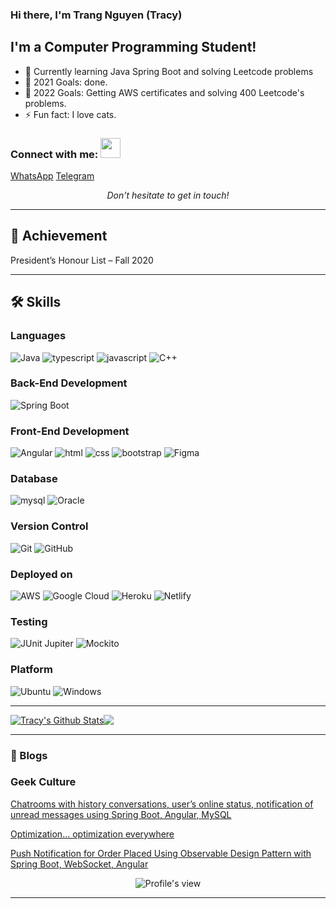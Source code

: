 ### Hi there, I'm Trang Nguyen (Tracy) 

## I'm a Computer Programming Student!

- 🌱 Currently learning Java Spring Boot and solving Leetcode problems
- 🥅 2021 Goals: done.
- 🥅 2022 Goals: Getting AWS certificates and solving 400 Leetcode's problems.
- ⚡ Fun fact: I love cats.

### Connect with me: <img src="https://media.giphy.com/media/LnQjpWaON8nhr21vNW/giphy.gif" height="32">

[WhatsApp](https://api.whatsapp.com/send?phone=14168714658)
[Telegram](https://t.me/tracyN016)
<p align=center>
<em>Don't hesitate to get in touch!</em>
</p>

---
## 🥅 Achievement
President’s Honour List – Fall 2020

---
## 🛠️ Skills

### Languages

![Java](https://img.shields.io/badge/java-%23ED8B00.svg?style=for-the-badge&logo=java&logoColor=white)
![typescript](https://img.shields.io/badge/TypeScript-3178C6?style=for-the-badge&logo=typescript&logoColor=white)
![javascript](https://img.shields.io/badge/JavaScript-323330?style=for-the-badge&logo=javascript&logoColor=F7DF1E)
![C++](https://img.shields.io/badge/c++-%2300599C.svg?style=for-the-badge&logo=c%2B%2B&logoColor=white)

### Back-End Development

![Spring Boot](https://img.shields.io/badge/spring-%236DB33F.svg?style=for-the-badge&logo=spring&logoColor=white)

### Front-End Development

![Angular](https://img.shields.io/badge/angular-%23DD0031.svg?style=for-the-badge&logo=angular&logoColor=white)
![html](https://img.shields.io/badge/HTML5-E34F26?style=for-the-badge&logo=html5&logoColor=white)
![css](https://img.shields.io/badge/CSS3-1572B6?style=for-the-badge&logo=css3&logoColor=white)
![bootstrap](https://img.shields.io/badge/Bootstrap-563D7C?style=for-the-badge&logo=bootstrap&logoColor=white)
![Figma](https://img.shields.io/badge/figma-%23F24E1E.svg?style=for-the-badge&logo=figma&logoColor=white)

### Database

![mysql](https://img.shields.io/badge/MySQL-00000F?style=for-the-badge&logo=mysql&logoColor=white)
![Oracle](https://img.shields.io/badge/Oracle-F80000?style=for-the-badge&logo=oracle&logoColor=white)

### Version Control
![Git](https://img.shields.io/badge/git-%23F05033.svg?style=for-the-badge&logo=git&logoColor=white)
![GitHub](https://img.shields.io/badge/github-%23121011.svg?style=for-the-badge&logo=github&logoColor=white)


### Deployed on
![AWS](https://img.shields.io/badge/AWS-%23FF9900.svg?style=for-the-badge&logo=amazon-aws&logoColor=white)
![Google Cloud](https://img.shields.io/badge/GoogleCloud-%234285F4.svg?style=for-the-badge&logo=google-cloud&logoColor=white)
![Heroku](https://img.shields.io/badge/heroku-%23430098.svg?style=for-the-badge&logo=heroku&logoColor=white)
![Netlify](https://img.shields.io/badge/netlify-%23000000.svg?style=for-the-badge&logo=netlify&logoColor=#00C7B7)

### Testing
![JUnit Jupiter](https://img.shields.io/maven-central/v/org.junit.jupiter/junit-jupiter.svg?colorB=25a162&label=JUnit%20Jupiter&style=flat&logoWidth=8)
![Mockito](https://img.shields.io/maven-central/v/org.mockito/junit-jupiter.svg?colorB=25a162&label=Mockito&style=flat&logoWidth=8)

### Platform
![Ubuntu](https://img.shields.io/badge/Ubuntu-E95420?style=for-the-badge&logo=ubuntu&logoColor=white)
![Windows](https://img.shields.io/badge/Windows-0078D6?style=for-the-badge&logo=windows&logoColor=white)

---

<div style="display:flex">
<a href="https://github-readme-stats.sabesansathananthan.vercel.app/api?username=trangntt-016&show_icons=true&hide_border=true&count_private=true&include_all_commits=true&theme=radical">
<img align="center" alt="Tracy's Github Stats" src="https://github-readme-stats.sabesansathananthan.vercel.app/api?username=trangntt-016&show_icons=true&hide_border=true&count_private=true&include_all_commits=true&theme=radical" /></a>
<a href="https://github-readme-stats.sabesansathananthan.vercel.app/api/top-langs/?username=trangntt-016&layout=compact&theme=radical">
  <img align="center" src="https://github-readme-stats.sabesansathananthan.vercel.app/api/top-langs/?username=trangntt-016&layout=compact&theme=radical" />
</a>
</div>


---

### 📝 Blogs

### Geek Culture
<a href="https://medium.com/geekculture/chatrooms-with-history-conversations-users-online-status-notification-of-unread-messages-using-722f3146a64a">Chatrooms with history conversations, user’s online status, notification of unread messages using Spring Boot, Angular, MySQL</a>

<a href="https://medium.com/geekculture/dynamic-search-filter-query-based-on-user-inputs-with-hibernate-mysql-spring-boot-85e842dcf8d">Optimization... optimization everywhere</a>

<a href="https://medium.com/geekculture/push-notification-for-order-placed-using-observable-design-pattern-with-spring-boot-websocket-9203874f3ebb">Push Notification for Order Placed Using Observable Design Pattern with Spring Boot, WebSocket, Angular</a>

<p align=center>                           
  <img align=center  src="https://visitor-badge.laobi.icu/badge?page_id=trangntt-016" alt="Profile's view">                     
</p>

---
